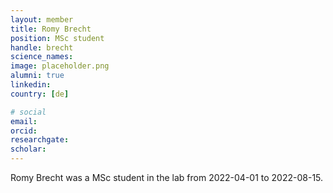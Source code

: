```yaml
---
layout: member
title: Romy Brecht
position: MSc student
handle: brecht
science_names:
image: placeholder.png
alumni: true
linkedin:
country: [de]

# social
email:
orcid:
researchgate:
scholar:
---
```


Romy Brecht was a MSc student in the lab from 2022-04-01 to 2022-08-15.